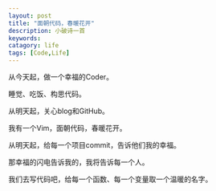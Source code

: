```yaml
---
layout: post
title: "面朝代码，春暖花开"
description: 小破诗一首
keywords: 
catagory: life
tags: [Code,Life]
---
```



从今天起，做一个幸福的Coder。

睡觉、吃饭、构思代码。

从明天起，关心blog和GitHub。

我有一个Vim，面朝代码，春暖花开。

从明天起，给每一个项目commit，告诉他们我的幸福。

那幸福的闪电告诉我的，我将告诉每一个人。

我们去写代码吧，给每一个函数、每一个变量取一个温暖的名字。